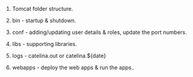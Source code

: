 
1. Tomcat folder structure.

2. bin - startup & shutdown.

3. conf - adding/updating user details & roles, update the port numbers.

4. libs - supporting libraries.

5. logs - catelina.out or catelina.${date}

6. webapps - deploy the web apps & run the apps..

